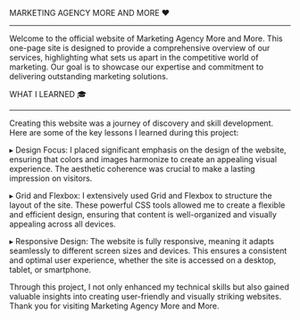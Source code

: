 MARKETING AGENCY MORE AND MORE ❤️

------------------------------------------------------------

Welcome to the official website of Marketing Agency More and More. This one-page site is designed to provide a comprehensive overview of our services, highlighting what sets us apart in the competitive world of marketing. Our goal is to showcase our expertise and commitment to delivering outstanding marketing solutions.

WHAT I LEARNED 🎓

------------------------------------------------------------

Creating this website was a journey of discovery and skill development. Here are some of the key lessons I learned during this project:

▸ Design Focus: I placed significant emphasis on the design of the website, ensuring that colors and images harmonize to create an appealing visual experience. The aesthetic coherence was crucial to make a lasting impression on visitors.

▸ Grid and Flexbox: I extensively used Grid and Flexbox to structure the layout of the site. These powerful CSS tools allowed me to create a flexible and efficient design, ensuring that content is well-organized and visually appealing across all devices.

▸ Responsive Design: The website is fully responsive, meaning it adapts seamlessly to different screen sizes and devices. This ensures a consistent and optimal user experience, whether the site is accessed on a desktop, tablet, or smartphone.

Through this project, I not only enhanced my technical skills but also gained valuable insights into creating user-friendly and visually striking websites. Thank you for visiting Marketing Agency More and More.

